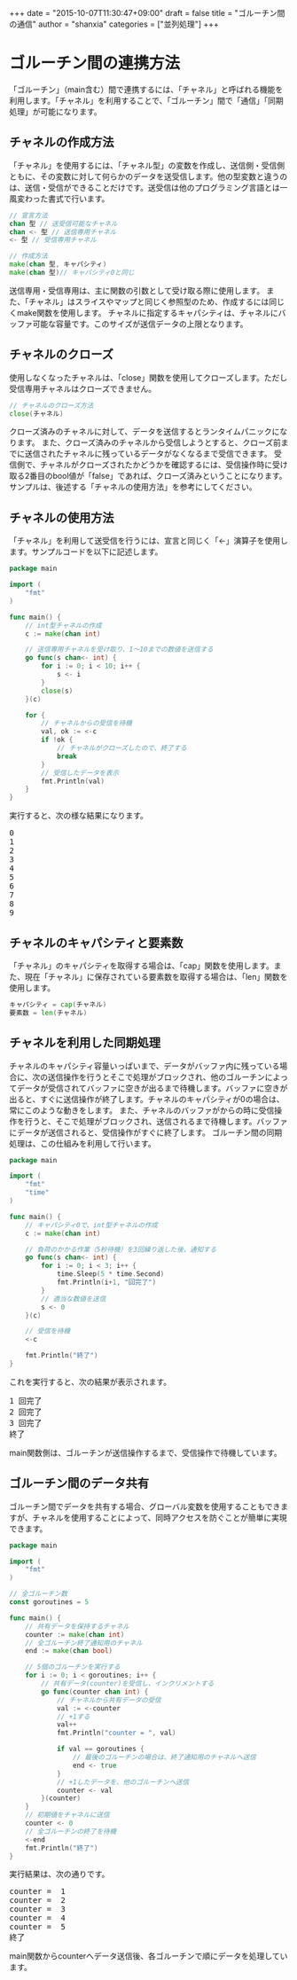 +++
date = "2015-10-07T11:30:47+09:00"
draft = false
title = "ゴルーチン間の通信"
author = "shanxia"
categories = ["並列処理"]
+++

# ゴルーチン間の連携方法
「ゴルーチン」（main含む）間で連携するには、「チャネル」と呼ばれる機能を利用します。「チャネル」を利用することで、「ゴルーチン」間で「通信」「同期処理」が可能になります。

## チャネルの作成方法
「チャネル」を使用するには、「チャネル型」の変数を作成し、送信側・受信側ともに、その変数に対して何らかのデータを送受信します。他の型変数と違うのは、送信・受信ができることだけです。送受信は他のプログラミング言語とは一風変わった書式で行います。

```go
// 宣言方法
chan 型 // 送受信可能なチャネル
chan <- 型 // 送信専用チャネル
<- 型 // 受信専用チャネル

// 作成方法
make(chan 型, キャパシティ)
make(chan 型)// キャパシティ0と同じ
```

送信専用・受信専用は、主に関数の引数として受け取る際に使用します。
また、「チャネル」はスライスやマップと同じく参照型のため、作成するには同じくmake関数を使用します。
チャネルに指定するキャパシティは、チャネルにバッファ可能な容量です。このサイズが送信データの上限となります。

## チャネルのクローズ
使用しなくなったチャネルは、「close」関数を使用してクローズします。ただし受信専用チャネルはクローズできません。

```go
// チャネルのクローズ方法
close(チャネル)
```

クローズ済みのチャネルに対して、データを送信するとランタイムパニックになります。
また、クローズ済みのチャネルから受信しようとすると、クローズ前までに送信されたチャネルに残っているデータがなくなるまで受信できます。
受信側で、チャネルがクローズされたかどうかを確認するには、受信操作時に受け取る2番目のbool値が「false」であれば、クローズ済みということになります。サンプルは、後述する「チャネルの使用方法」を参考にしてください。

## チャネルの使用方法
「チャネル」を利用して送受信を行うには、宣言と同じく「<-」演算子を使用します。サンプルコードを以下に記述します。

```go
package main

import (
	"fmt"
)

func main() {
	// int型チャネルの作成
	c := make(chan int)

	// 送信専用チャネルを受け取り、1〜10までの数値を送信する
	go func(s chan<- int) {
		for i := 0; i < 10; i++ {
			s <- i
		}
		close(s)
	}(c)

	for {
		// チャネルからの受信を待機
		val, ok := <-c
		if !ok {
			// チャネルがクローズしたので、終了する
			break
		}
		// 受信したデータを表示
		fmt.Println(val)
	}
}
```

実行すると、次の様な結果になります。

<pre class="output">
0
1
2
3
4
5
6
7
8
9
</pre>

## チャネルのキャパシティと要素数
「チャネル」のキャパシティを取得する場合は、「cap」関数を使用します。また、現在「チャネル」に保存されている要素数を取得する場合は、「len」関数を使用します。

```go
キャパシティ = cap(チャネル)
要素数 = len(チャネル)
```

## チャネルを利用した同期処理
チャネルのキャパシティ容量いっぱいまで、データがバッファ内に残っている場合に、次の送信操作を行うとそこで処理がブロックされ、他のゴルーチンによってデータが受信されてバッファに空きが出るまで待機します。バッファに空きが出ると、すぐに送信操作が終了します。チャネルのキャパシティが0の場合は、常にこのような動きをします。
また、チャネルのバッファがからの時に受信操作を行うと、そこで処理がブロックされ、送信されるまで待機します。バッファにデータが送信されると、受信操作がすぐに終了します。
ゴルーチン間の同期処理は、この仕組みを利用して行います。

```go
package main

import (
	"fmt"
	"time"
)

func main() {
	// キャパシティ0で、int型チャネルの作成
	c := make(chan int)

	// 負荷のかかる作業（5秒待機）を3回繰り返した後、通知する
	go func(s chan<- int) {
		for i := 0; i < 3; i++ {
			time.Sleep(5 * time.Second)
			fmt.Println(i+1, "回完了")
		}
		// 適当な数値を送信
		s <- 0
	}(c)

	// 受信を待機
	<-c

	fmt.Println("終了")
}
```

これを実行すると、次の結果が表示されます。

<pre class="output">
1 回完了
2 回完了
3 回完了
終了
</pre>

main関数側は、ゴルーチンが送信操作するまで、受信操作で待機しています。

## ゴルーチン間のデータ共有
ゴルーチン間でデータを共有する場合、グローバル変数を使用することもできますが、チャネルを使用することによって、同時アクセスを防ぐことが簡単に実現できます。

```go
package main

import (
	"fmt"
)

// 全ゴルーチン数
const goroutines = 5

func main() {
	// 共有データを保持するチャネル
	counter := make(chan int)
	// 全ゴルーチン終了通知用のチャネル
	end := make(chan bool)

	// 5個のゴルーチンを実行する
	for i := 0; i < goroutines; i++ {
		// 共有データ(counter)を受信し、インクリメントする
		go func(counter chan int) {
			// チャネルから共有データの受信
			val := <-counter
			// +1する
			val++
			fmt.Println("counter = ", val)

			if val == goroutines {
				// 最後のゴルーチンの場合は、終了通知用のチャネルへ送信
				end <- true
			}
			// +1したデータを、他のゴルーチンへ送信
			counter <- val
		}(counter)
	}
	// 初期値をチャネルに送信
	counter <- 0
	// 全ゴルーチンの終了を待機
	<-end
	fmt.Println("終了")
}
```

実行結果は、次の通りです。

<pre class="output">
counter =  1
counter =  2
counter =  3
counter =  4
counter =  5
終了
</pre>

main関数からcounterへデータ送信後、各ゴルーチンで順にデータを処理しています。
